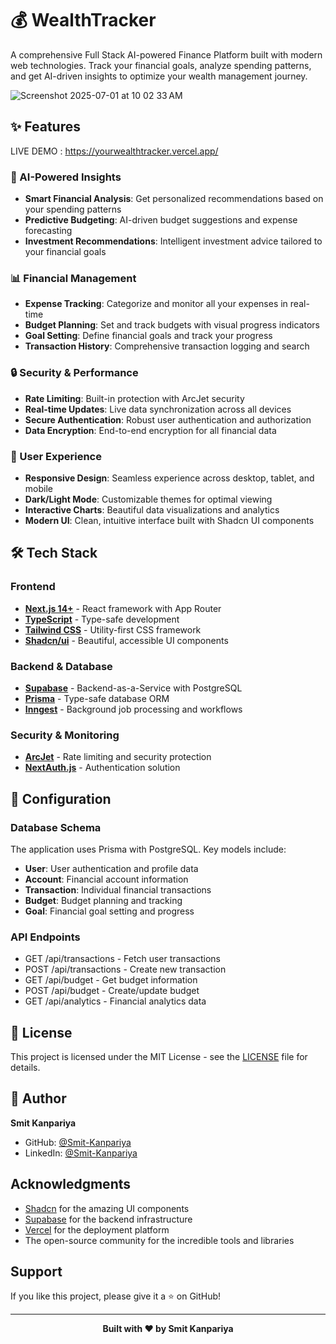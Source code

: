 # 💰 WealthTracker

A comprehensive Full Stack AI-powered Finance Platform built with modern web technologies. Track your financial goals, analyze spending patterns, and get AI-driven insights to optimize your wealth management journey.

![Screenshot 2025-07-01 at 10 02 33 AM](https://github.com/user-attachments/assets/7b07aedb-d3fa-4a0d-9552-926e384f0297)

## ✨ Features

LIVE DEMO : https://yourwealthtracker.vercel.app/

### 🤖 AI-Powered Insights

- **Smart Financial Analysis**: Get personalized recommendations based on your spending patterns
- **Predictive Budgeting**: AI-driven budget suggestions and expense forecasting
- **Investment Recommendations**: Intelligent investment advice tailored to your financial goals

### 📊 Financial Management

- **Expense Tracking**: Categorize and monitor all your expenses in real-time
- **Budget Planning**: Set and track budgets with visual progress indicators
- **Goal Setting**: Define financial goals and track your progress
- **Transaction History**: Comprehensive transaction logging and search

### 🔒 Security & Performance

- **Rate Limiting**: Built-in protection with ArcJet security
- **Real-time Updates**: Live data synchronization across all devices
- **Secure Authentication**: Robust user authentication and authorization
- **Data Encryption**: End-to-end encryption for all financial data

### 📱 User Experience

- **Responsive Design**: Seamless experience across desktop, tablet, and mobile
- **Dark/Light Mode**: Customizable themes for optimal viewing
- **Interactive Charts**: Beautiful data visualizations and analytics
- **Modern UI**: Clean, intuitive interface built with Shadcn UI components

## 🛠️ Tech Stack

### Frontend

- **[Next.js 14+](https://nextjs.org/)** - React framework with App Router
- **[TypeScript](https://www.typescriptlang.org/)** - Type-safe development
- **[Tailwind CSS](https://tailwindcss.com/)** - Utility-first CSS framework
- **[Shadcn/ui](https://ui.shadcn.com/)** - Beautiful, accessible UI components

### Backend & Database

- **[Supabase](https://supabase.com/)** - Backend-as-a-Service with PostgreSQL
- **[Prisma](https://www.prisma.io/)** - Type-safe database ORM
- **[Inngest](https://www.inngest.com/)** - Background job processing and workflows

### Security & Monitoring

- **[ArcJet](https://arcjet.com/)** - Rate limiting and security protection
- **[NextAuth.js](https://next-auth.js.org/)** - Authentication solution

## 🔧 Configuration

### Database Schema

The application uses Prisma with PostgreSQL. Key models include:

- **User**: User authentication and profile data
- **Account**: Financial account information
- **Transaction**: Individual financial transactions
- **Budget**: Budget planning and tracking
- **Goal**: Financial goal setting and progress

### API Endpoints

- GET /api/transactions - Fetch user transactions
- POST /api/transactions - Create new transaction
- GET /api/budget - Get budget information
- POST /api/budget - Create/update budget
- GET /api/analytics - Financial analytics data

## 📝 License

This project is licensed under the MIT License - see the [LICENSE](LICENSE) file for details.

## 👤 Author

**Smit Kanpariya**

- GitHub: [@Smit-Kanpariya](https://github.com/Smit-Kanpariya)
- LinkedIn: [@Smit-Kanpariya](https://www.linkedin.com/in/smit-kanpariya/)

## Acknowledgments

- [Shadcn](https://twitter.com/shadcn) for the amazing UI components
- [Supabase](https://supabase.com/) for the backend infrastructure
- [Vercel](https://vercel.com/) for the deployment platform
- The open-source community for the incredible tools and libraries

## Support

If you like this project, please give it a ⭐ on GitHub!

---

<div align="center">
  <strong>Built with ❤️ by Smit Kanpariya</strong>
</div>
